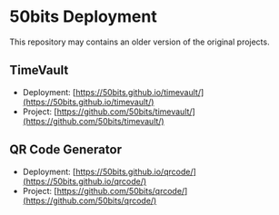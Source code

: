 # 50bits Deployment
This repository may contains an older version of the original projects.

## TimeVault
* Deployment: [https://50bits.github.io/timevault/](https://50bits.github.io/timevault/)
* Project: [https://github.com/50bits/timevault/](https://github.com/50bits/timevault/)

## QR Code Generator
* Deployment: [https://50bits.github.io/qrcode/](https://50bits.github.io/qrcode/)
* Project: [https://github.com/50bits/qrcode/](https://github.com/50bits/qrcode/)
